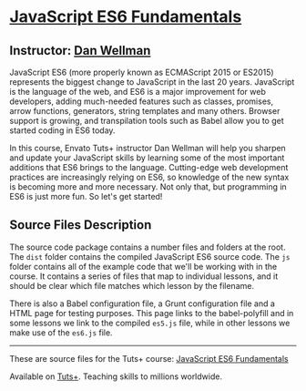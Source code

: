 # [JavaScript ES6 Fundamentals][published url]
## Instructor: [Dan Wellman][instructor url]


JavaScript ES6 (more properly known as ECMAScript 2015 or ES2015) represents the biggest change to JavaScript in the last 20 years. JavaScript is the language of the web, and ES6 is a major improvement for web developers, adding much-needed features such as classes, promises, arrow functions, generators, string templates and many others. Browser support is growing, and transpilation tools such as Babel allow you to get started coding in ES6 today.

In this course, Envato Tuts+ instructor Dan Wellman will help you sharpen and update your JavaScript skills by learning some of the most important additions that ES6 brings to the language. Cutting-edge web development practices are increasingly relying on ES6, so knowledge of the new syntax is becoming more and more necessary. Not only that, but programming in ES6 is just more fun. So let's get started!


## Source Files Description


The source code package contains a number files and folders at the root. The `dist` folder contains the compiled JavaScript ES6 source code. The `js` folder contains all of the example code that we'll be working with in the course. It contains a series of files that map to individual lessons, and it should be clear which file matches which lesson by the filename.

There is also a Babel configuration file, a Grunt configuration file and a HTML page for testing purposes. This page links to the babel-polyfill and in some lessons we link to the compiled `es5.js` file, while in other lessons we make use of the `es6.js` file.

------

These are source files for the Tuts+ course: [JavaScript ES6 Fundamentals][published url]

Available on [Tuts+](https://tutsplus.com). Teaching skills to millions worldwide.

[published url]: https://code.tutsplus.com/courses/javascript-es6-fundamentals
[instructor url]: https://tutsplus.com/authors/dan-wellman
